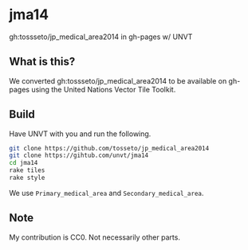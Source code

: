 # jma14
gh:tossseto/jp_medical_area2014 in gh-pages w/ UNVT

## What is this?
We converted gh:tossseto/jp_medical_area2014 to be available on gh-pages using the United Nations Vector Tile Toolkit.

## Build
Have UNVT with you and run the following.
```zsh
git clone https://github.com/tosseto/jp_medical_area2014
git clone https://gihtub.com/unvt/jma14
cd jma14
rake tiles
rake style
```
We use `Primary_medical_area` and `Secondary_medical_area`.


## Note
My contribution is CC0. Not necessarily other parts. 
